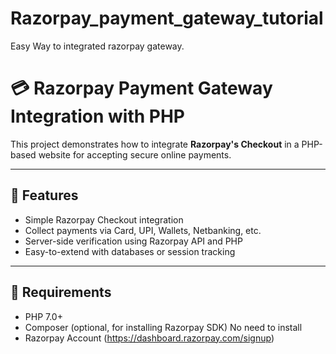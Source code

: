 # Razorpay_payment_gateway_tutorial
Easy Way to integrated razorpay gateway.

# 💳 Razorpay Payment Gateway Integration with PHP

This project demonstrates how to integrate **Razorpay's Checkout** in a PHP-based website for accepting secure online payments.

---

## 🚀 Features

- Simple Razorpay Checkout integration
- Collect payments via Card, UPI, Wallets, Netbanking, etc.
- Server-side verification using Razorpay API and PHP
- Easy-to-extend with databases or session tracking

---

## 🧰 Requirements

- PHP 7.0+
- Composer (optional, for installing Razorpay SDK) No need to install
- Razorpay Account (https://dashboard.razorpay.com/signup)


